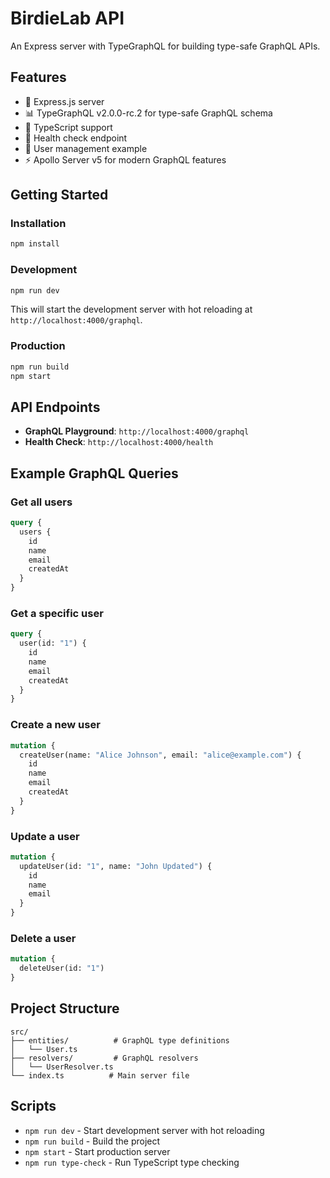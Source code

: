 # BirdieLab API

An Express server with TypeGraphQL for building type-safe GraphQL APIs.

## Features

- 🚀 Express.js server
- 📊 TypeGraphQL v2.0.0-rc.2 for type-safe GraphQL schema
- 🔧 TypeScript support
- 🏥 Health check endpoint
- 👤 User management example
- ⚡ Apollo Server v5 for modern GraphQL features

## Getting Started

### Installation

```bash
npm install
```

### Development

```bash
npm run dev
```

This will start the development server with hot reloading at `http://localhost:4000/graphql`.

### Production

```bash
npm run build
npm start
```

## API Endpoints

- **GraphQL Playground**: `http://localhost:4000/graphql`
- **Health Check**: `http://localhost:4000/health`

## Example GraphQL Queries

### Get all users
```graphql
query {
  users {
    id
    name
    email
    createdAt
  }
}
```

### Get a specific user
```graphql
query {
  user(id: "1") {
    id
    name
    email
    createdAt
  }
}
```

### Create a new user
```graphql
mutation {
  createUser(name: "Alice Johnson", email: "alice@example.com") {
    id
    name
    email
    createdAt
  }
}
```

### Update a user
```graphql
mutation {
  updateUser(id: "1", name: "John Updated") {
    id
    name
    email
  }
}
```

### Delete a user
```graphql
mutation {
  deleteUser(id: "1")
}
```

## Project Structure

```
src/
├── entities/          # GraphQL type definitions
│   └── User.ts
├── resolvers/         # GraphQL resolvers
│   └── UserResolver.ts
└── index.ts          # Main server file
```

## Scripts

- `npm run dev` - Start development server with hot reloading
- `npm run build` - Build the project
- `npm start` - Start production server
- `npm run type-check` - Run TypeScript type checking
